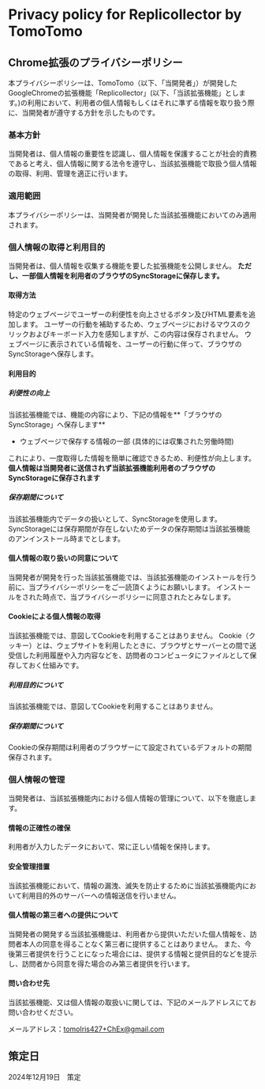 # Privacy policy for Replicollector by TomoTomo
## Chrome拡張のプライバシーポリシー

本プライバシーポリシーは、TomoTomo（以下、「当開発者」）が開発したGoogleChromeの拡張機能「Replicollector」(以下、「当該拡張機能」とします。)の利用において、利用者の個人情報もしくはそれに準ずる情報を取り扱う際に、当開発者が遵守する方針を示したものです。

### 基本方針
当開発者は、個人情報の重要性を認識し、個人情報を保護することが社会的責務であると考え、個人情報に関する法令を遵守し、当該拡張機能で取扱う個人情報の取得、利用、管理を適正に行います。

### 適用範囲
本プライバシーポリシーは、当開発者が開発した当該拡張機能においてのみ適用されます。

### 個人情報の取得と利用目的
当開発者は、個人情報を収集する機能を要した拡張機能を公開しません。
**ただし、一部個人情報を利用者のブラウザのSyncStorageに保存します。**

#### 取得方法
特定のウェブページでユーザーの利便性を向上させるボタン及びHTML要素を追加します。
ユーザーの行動を補助するため、ウェブページにおけるマウスのクリックおよびキーボード入力を感知しますが、この内容は保存されません。
ウェブページに表示されている情報を、ユーザーの行動に伴って、ブラウザのSyncStorageへ保存します。

#### 利用目的
##### 利便性の向上
当該拡張機能では、機能の内容により、下記の情報を**「ブラウザのSyncStorage」へ保存します**
- ウェブページで保存する情報の一部 (具体的には収集された労働時間)

これにより、一度取得した情報を簡単に確認できるため、利便性が向上します。
**個人情報は当開発者に送信されず当該拡張機能利用者のブラウザのSyncStorageに保存されます**

##### 保存期間について
当該拡張機能内でデータの扱いとして、SyncStorageを使用します。
SyncStorageには保存期間が存在しないためデータの保存期間は当該拡張機能のアンインストール時までとします。

#### 個人情報の取り扱いの同意について
当開発者が開発を行った当該拡張機能では、当該拡張機能のインストールを行う前に、当プライバシーポリシーをご一読頂くようにお願いします。
インストールをされた時点で、当プライバシーポリシーに同意されたとみなします。

#### Cookieによる個人情報の取得
当該拡張機能では、意図してCookieを利用することはありません。
Cookie（クッキー）とは、ウェブサイトを利用したときに、ブラウザとサーバーとの間で送受信した利用履歴や入力内容などを、訪問者のコンピュータにファイルとして保存しておく仕組みです。

##### 利用目的について
当該拡張機能では、意図してCookieを利用することはありません。

##### 保存期間について
Cookieの保存期間は利用者のブラウザーにて設定されているデフォルトの期間保存されます。

### 個人情報の管理
当開発者は、当該拡張機能内における個人情報の管理について、以下を徹底します。

#### 情報の正確性の確保
利用者が入力したデータにおいて、常に正しい情報を保持します。

#### 安全管理措置
当該拡張機能において、情報の漏洩、滅失を防止するために当該拡張機能内において利用目的外のサーバーへの情報送信を行いません。

#### 個人情報の第三者への提供について
当開発者の開発する当該拡張機能は、利用者から提供いただいた個人情報を、訪問者本人の同意を得ることなく第三者に提供することはありません。
また、今後第三者提供を行うことになった場合には、提供する情報と提供目的などを提示し、訪問者から同意を得た場合のみ第三者提供を行います。

#### 問い合わせ先
当該拡張機能、又は個人情報の取扱いに関しては、下記のメールアドレスにてお問い合わせください。

メールアドレス：tomoIris427+ChEx@gmail.com

## 策定日
2024年12月19日　策定  
